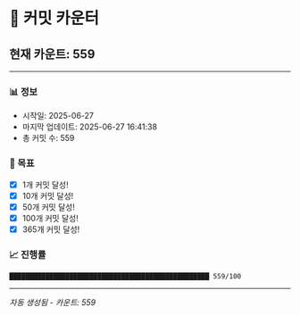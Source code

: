 # 🔢 커밋 카운터

## 현재 카운트: 559

---

### 📊 정보
- 시작일: 2025-06-27
- 마지막 업데이트: 2025-06-27 16:41:38
- 총 커밋 수: 559

### 🎯 목표
- [x] 1개 커밋 달성!
- [x] 10개 커밋 달성!
- [x] 50개 커밋 달성!
- [x] 100개 커밋 달성!
- [x] 365개 커밋 달성!

### 📈 진행률
```
██████████████████████████████████████████████████ 559/100
```

---
*자동 생성됨 - 카운트: 559*
